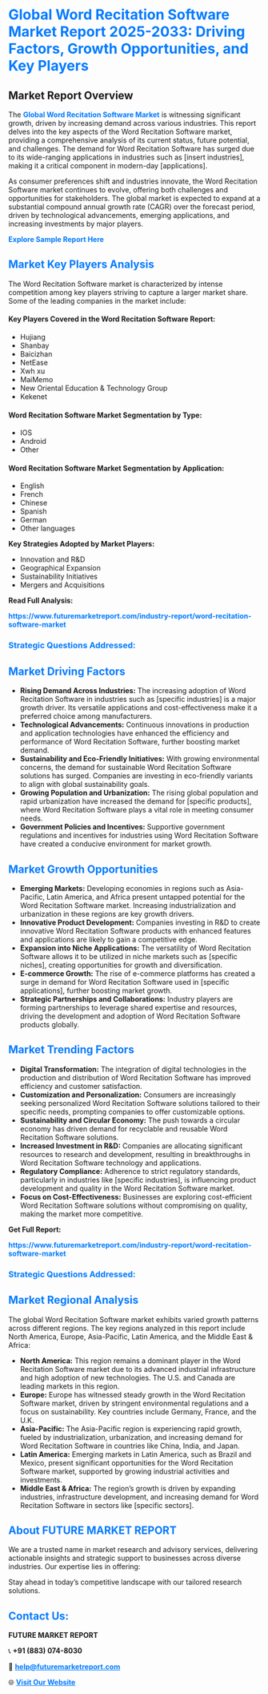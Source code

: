 <h1 style="color: #007BFF;">Global Word Recitation Software Market Report 2025-2033: Driving Factors, Growth Opportunities, and Key Players</h1>

<section id="overview">
<h2>Market Report Overview</h2>
<p>The <a href="https://www.futuremarketreport.com/industry-report/word-recitation-software-market" style="color: #007BFF; text-decoration: none;"><strong>Global Word Recitation Software Market</strong></a> is witnessing significant growth, driven by increasing demand across various industries. This report delves into the key aspects of the Word Recitation Software market, providing a comprehensive analysis of its current status, future potential, and challenges. The demand for Word Recitation Software has surged due to its wide-ranging applications in industries such as [insert industries], making it a critical component in modern-day [applications].</p>
<p>As consumer preferences shift and industries innovate, the Word Recitation Software market continues to evolve, offering both challenges and opportunities for stakeholders. The global market is expected to expand at a substantial compound annual growth rate (CAGR) over the forecast period, driven by technological advancements, emerging applications, and increasing investments by major players.</p>
</section>

<section id="overview">
<p><a href="https://www.futuremarketreport.com/request-sample/reportId=27864" style="color: #007BFF; text-decoration: none;"><strong>Explore Sample Report Here</strong></a></p>
</section>

<section id="key-players">
<h2 style="color: #007BFF;">Market Key Players Analysis</h2>
<p>The Word Recitation Software market is characterized by intense competition among key players striving to capture a larger market share. Some of the leading companies in the market include:</p>
<h4>Key Players Covered in the Word Recitation Software Report:</h4>
<ul><li>Hujiang</li><li>Shanbay</li><li>Baicizhan</li><li>NetEase</li><li>Xwh xu</li><li>MaiMemo</li><li>New Oriental Education &amp; Technology Group</li><li>Kekenet</li></ul>
<h4>Word Recitation Software Market Segmentation by Type:</h4>
<ul><li>IOS</li><li>Android</li><li>Other</li></ul>

<h4>Word Recitation Software Market Segmentation by Application:</h4>
<ul><li>English</li><li>French</li><li>Chinese</li><li>Spanish</li><li>German</li><li>Other languages</li></ul>
<p><strong>Key Strategies Adopted by Market Players:</strong></p>
<ul>
<li>Innovation and R&D</li>
<li>Geographical Expansion</li>
<li>Sustainability Initiatives</li>
<li>Mergers and Acquisitions</li>
</ul>
</section>

<section>
<p><strong>Read Full Analysis: </strong></p><a href="https://www.futuremarketreport.com/industry-report/word-recitation-software-market" style="color: #007BFF; text-decoration: none;"><strong>https://www.futuremarketreport.com/industry-report/word-recitation-software-market</strong></a>
<h3 style="color: #007BFF;">Strategic Questions Addressed:</h3>
</section>

<section id="driving-factors">
<h2 style="color: #007BFF;">Market Driving Factors</h2>
<ul>
<li><strong>Rising Demand Across Industries:</strong> The increasing adoption of Word Recitation Software in industries such as [specific industries] is a major growth driver. Its versatile applications and cost-effectiveness make it a preferred choice among manufacturers.</li>
<li><strong>Technological Advancements:</strong> Continuous innovations in production and application technologies have enhanced the efficiency and performance of Word Recitation Software, further boosting market demand.</li>
<li><strong>Sustainability and Eco-Friendly Initiatives:</strong> With growing environmental concerns, the demand for sustainable Word Recitation Software solutions has surged. Companies are investing in eco-friendly variants to align with global sustainability goals.</li>
<li><strong>Growing Population and Urbanization:</strong> The rising global population and rapid urbanization have increased the demand for [specific products], where Word Recitation Software plays a vital role in meeting consumer needs.</li>
<li><strong>Government Policies and Incentives:</strong> Supportive government regulations and incentives for industries using Word Recitation Software have created a conducive environment for market growth.</li>
</ul>
</section>

<section id="growth-opportunities">
<h2 style="color: #007BFF;">Market Growth Opportunities</h2>
<ul>
<li><strong>Emerging Markets:</strong> Developing economies in regions such as Asia-Pacific, Latin America, and Africa present untapped potential for the Word Recitation Software market. Increasing industrialization and urbanization in these regions are key growth drivers.</li>
<li><strong>Innovative Product Development:</strong> Companies investing in R&D to create innovative Word Recitation Software products with enhanced features and applications are likely to gain a competitive edge.</li>
<li><strong>Expansion into Niche Applications:</strong> The versatility of Word Recitation Software allows it to be utilized in niche markets such as [specific niches], creating opportunities for growth and diversification.</li>
<li><strong>E-commerce Growth:</strong> The rise of e-commerce platforms has created a surge in demand for Word Recitation Software used in [specific applications], further boosting market growth.</li>
<li><strong>Strategic Partnerships and Collaborations:</strong> Industry players are forming partnerships to leverage shared expertise and resources, driving the development and adoption of Word Recitation Software products globally.</li>
</ul>
</section>

<section id="trending-factors">
<h2 style="color: #007BFF;">Market Trending Factors</h2>
<ul>
<li><strong>Digital Transformation:</strong> The integration of digital technologies in the production and distribution of Word Recitation Software has improved efficiency and customer satisfaction.</li>
<li><strong>Customization and Personalization:</strong> Consumers are increasingly seeking personalized Word Recitation Software solutions tailored to their specific needs, prompting companies to offer customizable options.</li>
<li><strong>Sustainability and Circular Economy:</strong> The push towards a circular economy has driven demand for recyclable and reusable Word Recitation Software solutions.</li>
<li><strong>Increased Investment in R&D:</strong> Companies are allocating significant resources to research and development, resulting in breakthroughs in Word Recitation Software technology and applications.</li>
<li><strong>Regulatory Compliance:</strong> Adherence to strict regulatory standards, particularly in industries like [specific industries], is influencing product development and quality in the Word Recitation Software market.</li>
<li><strong>Focus on Cost-Effectiveness:</strong> Businesses are exploring cost-efficient Word Recitation Software solutions without compromising on quality, making the market more competitive.</li>
</ul>
</section>

<section>
<p><strong>Get Full Report: </strong></p><a href="https://www.futuremarketreport.com/industry-report/word-recitation-software-market" style="color: #007BFF; text-decoration: none;"><strong>https://www.futuremarketreport.com/industry-report/word-recitation-software-market</strong></a>
<h3 style="color: #007BFF;">Strategic Questions Addressed:</h3>
</section>


<section id="regional-analysis">
<h2 style="color: #007BFF;">Market Regional Analysis</h2>
<p>The global Word Recitation Software market exhibits varied growth patterns across different regions. The key regions analyzed in this report include North America, Europe, Asia-Pacific, Latin America, and the Middle East & Africa:</p>
<ul>
<li><strong>North America:</strong> This region remains a dominant player in the Word Recitation Software market due to its advanced industrial infrastructure and high adoption of new technologies. The U.S. and Canada are leading markets in this region.</li>
<li><strong>Europe:</strong> Europe has witnessed steady growth in the Word Recitation Software market, driven by stringent environmental regulations and a focus on sustainability. Key countries include Germany, France, and the U.K.</li>
<li><strong>Asia-Pacific:</strong> The Asia-Pacific region is experiencing rapid growth, fueled by industrialization, urbanization, and increasing demand for Word Recitation Software in countries like China, India, and Japan.</li>
<li><strong>Latin America:</strong> Emerging markets in Latin America, such as Brazil and Mexico, present significant opportunities for the Word Recitation Software market, supported by growing industrial activities and investments.</li>
<li><strong>Middle East & Africa:</strong> The region’s growth is driven by expanding industries, infrastructure development, and increasing demand for Word Recitation Software in sectors like [specific sectors].</li>
</ul>
</section>

<footer>
<h2 style="color: #007BFF;">About FUTURE MARKET REPORT</h2>
<p>We are a trusted name in market research and advisory services, delivering actionable insights and strategic support to businesses across diverse industries. Our expertise lies in offering:</p>

<p>Stay ahead in today’s competitive landscape with our tailored research solutions.</p>

<h2 style="color: #007BFF;">Contact Us:</h2>
<p><strong>FUTURE MARKET REPORT</strong></p>
<p>📞 <strong>+91 (883) 074-8030</strong></p>
<p>📧 <strong><a href="mailto:help@futuremarketreport.com" style="color: #007BFF;">help@futuremarketreport.com</a></strong></p>
<p>🌐 <strong><a href="https://www.futuremarketreport.com/" style="color: #007BFF;">Visit Our Website</a></strong></p>
</footer>